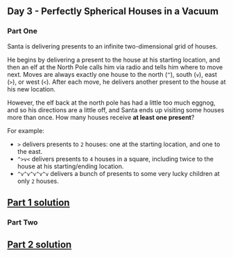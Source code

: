 ## Day 3 - Perfectly Spherical Houses in a Vacuum

### Part One

Santa is delivering presents to an infinite two-dimensional grid of houses.

He begins by delivering a present to the house at his starting location, and then an elf at
the North Pole calls him via radio and tells him where to move next. Moves are always exactly
one house to the north (`^`), south (`v`), east (`>`), or west (`<`). After each move, he delivers
another present to the house at his new location.

However, the elf back at the north pole has had a little too much eggnog, and so his directions
are a little off, and Santa ends up visiting some houses more than once. How many houses receive
**at least one present**?

For example:

 * `>` delivers presents to `2` houses: one at the starting location, and one to the east.
 * `^>v<` delivers presents to `4` houses in a square, including twice to the house at his
    starting/ending location.
 * `^v^v^v^v^v` delivers a bunch of presents to some very lucky children at only `2` houses.

[Part 1 solution][1]
--------------------

### Part Two



[Part 2 solution][2]
--------------------


[1]: part_1.py
[2]: part_2.py
